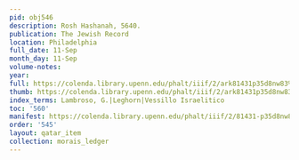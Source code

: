 ```yaml
---
pid: obj546
description: Rosh Hashanah, 5640.
publication: The Jewish Record
location: Philadelphia
full_date: 11-Sep
month_day: 11-Sep
volume-notes:
year:
full: https://colenda.library.upenn.edu/phalt/iiif/2/ark81431p35d8nw83%2FSHA256E-s6941647--429917fe159617032eb059a0c0c84ac667b7cf8368db4f16109518e1845d0d83.jpeg/full/3500,/0/default.jpg
thumb: https://colenda.library.upenn.edu/phalt/iiif/2/ark81431p35d8nw83%2FSHA256E-s6941647--429917fe159617032eb059a0c0c84ac667b7cf8368db4f16109518e1845d0d83.jpeg/full/!200,200/0/default.jpg
index_terms: Lambroso, G.|Leghorn|Vessillo Israelitico
toc: '560'
manifest: https://colenda.library.upenn.edu/phalt/iiif/2/81431-p35d8nw83/manifest
order: '545'
layout: qatar_item
collection: morais_ledger
---
```

